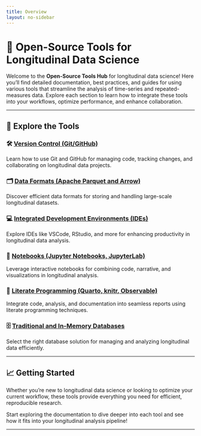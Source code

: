 ```yaml
---
title: Overview
layout: no-sidebar
---
```


# 🧰 **Open-Source Tools for Longitudinal Data Science**

Welcome to the **Open-Source Tools Hub** for longitudinal data science! Here you’ll find detailed documentation, best practices, and guides for using various tools that streamline the analysis of time-series and repeated-measures data. Explore each section to learn how to integrate these tools into your workflows, optimize performance, and enhance collaboration.

---

## 📂 **Explore the Tools**

### 🛠️ [Version Control (Git/GitHub)](/tools/version-control)

Learn how to use Git and GitHub for managing code, tracking changes, and collaborating on longitudinal data projects.

### 🗂️ [Data Formats (Apache Parquet and Arrow)](/tools/data-formats)

Discover efficient data formats for storing and handling large-scale longitudinal datasets.

### 💻 [Integrated Development Environments (IDEs)](/tools/ides)

Explore IDEs like VSCode, RStudio, and more for enhancing productivity in longitudinal data analysis.

### 📓 [Notebooks (Jupyter Notebooks, JupyterLab)](/tools/notebooks)

Leverage interactive notebooks for combining code, narrative, and visualizations in longitudinal analysis.

### 📖 [Literate Programming (Quarto, knitr, Observable)](/tools/literate-programming)

Integrate code, analysis, and documentation into seamless reports using literate programming techniques.

### 🗄️ [Traditional and In-Memory Databases](/tools/databases)

Select the right database solution for managing and analyzing longitudinal data efficiently.

---

## 📈 **Getting Started**

Whether you’re new to longitudinal data science or looking to optimize your current workflow, these tools provide everything you need for efficient, reproducible research.

Start exploring the documentation to dive deeper into each tool and see how it fits into your longitudinal analysis pipeline!

---
